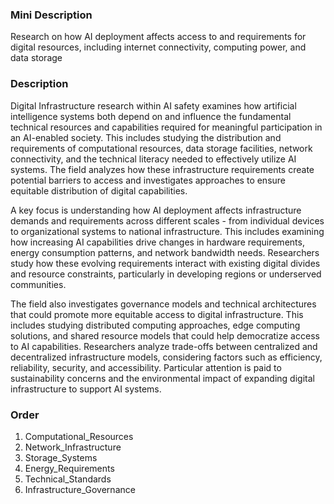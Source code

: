 ### Mini Description

Research on how AI deployment affects access to and requirements for digital resources, including internet connectivity, computing power, and data storage

### Description

Digital Infrastructure research within AI safety examines how artificial intelligence systems both depend on and influence the fundamental technical resources and capabilities required for meaningful participation in an AI-enabled society. This includes studying the distribution and requirements of computational resources, data storage facilities, network connectivity, and the technical literacy needed to effectively utilize AI systems. The field analyzes how these infrastructure requirements create potential barriers to access and investigates approaches to ensure equitable distribution of digital capabilities.

A key focus is understanding how AI deployment affects infrastructure demands and requirements across different scales - from individual devices to organizational systems to national infrastructure. This includes examining how increasing AI capabilities drive changes in hardware requirements, energy consumption patterns, and network bandwidth needs. Researchers study how these evolving requirements interact with existing digital divides and resource constraints, particularly in developing regions or underserved communities.

The field also investigates governance models and technical architectures that could promote more equitable access to digital infrastructure. This includes studying distributed computing approaches, edge computing solutions, and shared resource models that could help democratize access to AI capabilities. Researchers analyze trade-offs between centralized and decentralized infrastructure models, considering factors such as efficiency, reliability, security, and accessibility. Particular attention is paid to sustainability concerns and the environmental impact of expanding digital infrastructure to support AI systems.

### Order

1. Computational_Resources
2. Network_Infrastructure
3. Storage_Systems
4. Energy_Requirements
5. Technical_Standards
6. Infrastructure_Governance
